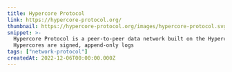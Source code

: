 ```yaml
---
title: Hypercore Protocol
link: https://hypercore-protocol.org/
thumbnail: https://hypercore-protocol.org/images/hypercore-protocol.svg
snippet: >-
  Hypercore Protocol is a peer-to-peer data network built on the Hypercore logs.
  Hypercores are signed, append-only logs
tags: ["network-protocol"]
createdAt: 2022-12-06T00:00:00.000Z
---
```

